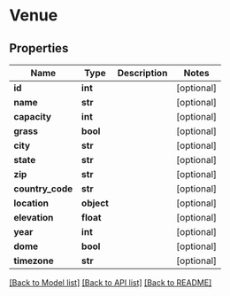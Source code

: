 # Venue

## Properties
Name | Type | Description | Notes
------------ | ------------- | ------------- | -------------
**id** | **int** |  | [optional] 
**name** | **str** |  | [optional] 
**capacity** | **int** |  | [optional] 
**grass** | **bool** |  | [optional] 
**city** | **str** |  | [optional] 
**state** | **str** |  | [optional] 
**zip** | **str** |  | [optional] 
**country_code** | **str** |  | [optional] 
**location** | **object** |  | [optional] 
**elevation** | **float** |  | [optional] 
**year** | **int** |  | [optional] 
**dome** | **bool** |  | [optional] 
**timezone** | **str** |  | [optional] 

[[Back to Model list]](../README.md#documentation-for-models) [[Back to API list]](../README.md#documentation-for-api-endpoints) [[Back to README]](../README.md)


